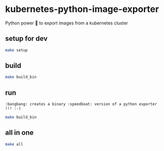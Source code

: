 # kubernetes-python-image-exporter

Python power :snake: to export images from a kubernetes cluster

## setup for dev
```bash
make setup
```
## build
```bash
make build_bin
```
## run
    :bangbang: creates a binary :speedboat: version of a python exporter !!! :-)
```bash
make build_bin
```

## all in one
```bash
make all
```

